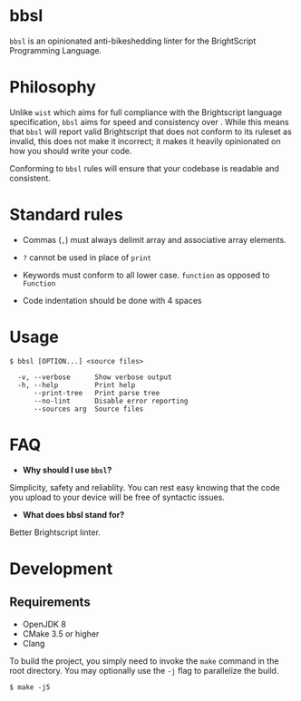 # bbsl

`bbsl` is an opinionated anti-bikeshedding linter for the BrightScript Programming Language. 

# Philosophy
Unlike `wist` which aims for full compliance with the Brightscript language specification, `bbsl` aims for speed and consistency over . While this means that `bbsl` will report valid Brightscript that does not conform to its ruleset as invalid, this does not make it incorrect; it makes it heavily opinionated on how you should write your code.

Conforming to `bbsl` rules will ensure that your codebase is readable and consistent.

# Standard rules

* Commas (`,`) must always delimit array and associative array elements.

* `?` cannot be used in place of `print`

* Keywords must conform to all lower case. `function` as opposed to `Function`

* Code indentation should be done with 4 spaces

# Usage

```
$ bbsl [OPTION...] <source files>

  -v, --verbose      Show verbose output
  -h, --help         Print help
      --print-tree   Print parse tree
      --no-lint      Disable error reporting
      --sources arg  Source files
```

# FAQ

* **Why should I use `bbsl`?**

Simplicity, safety and reliablity. You can rest easy knowing that the code you upload to your device will be free of syntactic issues. 

* **What does bbsl stand for?**

Better Brightscript linter.

# Development

## Requirements

* OpenJDK 8
* CMake 3.5 or higher
* Clang

To build the project, you simply need to invoke the `make` command in the root directory. You may optionally use the `-j` flag to parallelize the build.

```
$ make -j5
```

